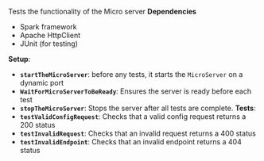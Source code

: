 Tests the functionality of the Micro server
**Dependencies**
- Spark framework
- Apache HttpClient
- JUnit (for testing)

**Setup**:
- **`startTheMicroServer`**: before any tests, it starts the `MicroServer` on a dynamic port 
- **`WaitForMicroServerToBeReady`**: Ensures the server is ready before each test
- **`stopTheMicroServer`**: Stops the server after all tests are complete.
**Tests**:
- **`testValidConfigRequest`**: Checks that a valid config request returns a 200 status
- **`testInvalidRequest`**: Checks that an invalid request returns a 400 status
- **`testInvalidEndpoint`**: Checks that an invalid endpoint returns a 404 status